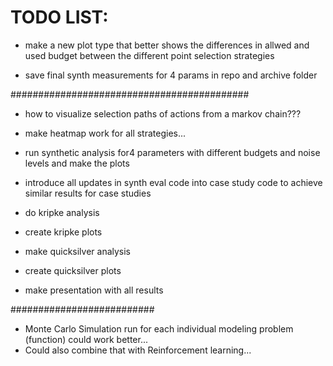 # TODO LIST:


* make a new plot type that better shows the differences in allwed and used budget between the different point selection strategies

* save final synth measurements for 4 params in repo and archive folder

###########################################

* how to visualize selection paths of actions from a markov chain???

* make heatmap work for all strategies...

* run synthetic analysis for4 parameters with different budgets and noise levels and make the plots

* introduce all updates in synth eval code into case study code to achieve similar results for case studies

* do kripke analysis
* create kripke plots
* make quicksilver analysis
* create quicksilver plots

* make presentation with all results


##########################


* Monte Carlo Simulation run for each individual modeling problem (function) could work better...
* Could also combine that with Reinforcement learning...
